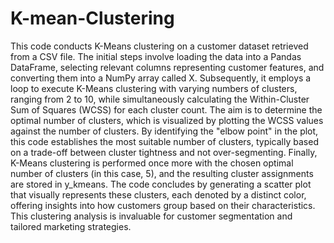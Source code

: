 # K-mean-Clustering 
This code conducts K-Means clustering on a customer dataset retrieved from a CSV file. The initial steps involve loading the data into a Pandas DataFrame, selecting relevant columns representing customer features, and converting them into a NumPy array called X. Subsequently, it employs a loop to execute K-Means clustering with varying numbers of clusters, ranging from 2 to 10, while simultaneously calculating the Within-Cluster Sum of Squares (WCSS) for each cluster count. The aim is to determine the optimal number of clusters, which is visualized by plotting the WCSS values against the number of clusters. By identifying the "elbow point" in the plot, this code establishes the most suitable number of clusters, typically based on a trade-off between cluster tightness and not over-segmenting. Finally, K-Means clustering is performed once more with the chosen optimal number of clusters (in this case, 5), and the resulting cluster assignments are stored in y_kmeans. The code concludes by generating a scatter plot that visually represents these clusters, each denoted by a distinct color, offering insights into how customers group based on their characteristics. This clustering analysis is invaluable for customer segmentation and tailored marketing strategies.
